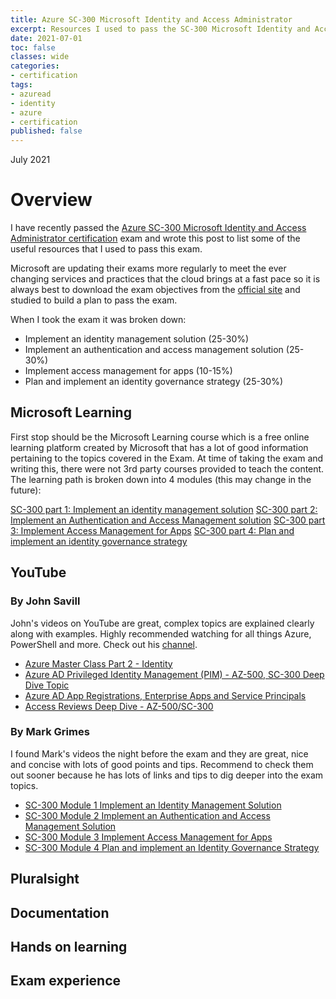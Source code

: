 ```yaml
---
title: Azure SC-300 Microsoft Identity and Access Administrator
excerpt: Resources I used to pass the SC-300 Microsoft Identity and Access Administrator Certification Exam.
date: 2021-07-01
toc: false
classes: wide
categories:
- certification
tags:
- azuread
- identity
- azure
- certification 
published: false
---
```

July 2021

# Overview

I have recently passed the [Azure SC-300 Microsoft Identity and Access Administrator certification] exam and wrote this post to list some of the useful resources that I used to pass this exam.

Microsoft are updating their exams more regularly to meet the ever changing services and practices that the cloud brings at a fast pace so it is always best to download the exam objectives from the [official site] and studied to build a plan to pass the exam.

When I took the exam it was broken down:

* Implement an identity management solution (25-30%)  
* Implement an authentication and access management solution (25-30%)
* Implement access management for apps (10-15%)
* Plan and implement an identity governance strategy (25-30%)

## Microsoft Learning

First stop should be the Microsoft Learning course which is a free online learning platform created by Microsoft that has a lot of good information pertaining to the topics covered in the Exam. At time of taking the exam and writing this, there were not 3rd party courses provided to teach the content. The learning path is broken down into 4 modules (this may change in the future):

[SC-300 part 1: Implement an identity management solution]
[SC-300 part 2: Implement an Authentication and Access Management solution]
[SC-300 part 3: Implement Access Management for Apps]
[SC-300 part 4: Plan and implement an identity governance strategy]

## YouTube

### By John Savill

John's videos on YouTube are great, complex topics are explained clearly along with examples. Highly recommended watching for all things Azure, PowerShell and more. Check out his [channel].

* [Azure Master Class Part 2 - Identity]
* [Azure AD Privileged Identity Management (PIM) - AZ-500, SC-300 Deep Dive Topic]
* [Azure AD App Registrations, Enterprise Apps and Service Principals]
* [Access Reviews Deep Dive - AZ-500/SC-300]

### By Mark Grimes

I found Mark's videos the night before the exam and they are great, nice and concise with lots of good points and tips. Recommend to check them out sooner because he has lots of links and tips to dig deeper into the exam topics.

* [SC-300 Module 1 Implement an Identity Management Solution]
* [SC-300 Module 2 Implement an Authentication and Access Management Solution]
* [SC-300 Module 3 Implement Access Management for Apps]
* [SC-300 Module 4 Plan and implement an Identity Governance Strategy]

## Pluralsight



## Documentation

## Hands on learning

## Exam experience

[Azure SC-300 Microsoft Identity and Access Administrator certification]: https://docs.microsoft.com/en-us/learn/certifications/exams/sc-300

[official site]: https://docs.microsoft.com/en-us/learn/certifications/exams/sc-300

[SC-300 part 1: Implement an identity management solution]: https://docs.microsoft.com/en-us/learn/paths/implement-identity-management-solution/

[SC-300 part 2: Implement an Authentication and Access Management solution]: https://docs.microsoft.com/en-us/learn/paths/implement-authentication-access-management-solution/

[SC-300 part 3: Implement Access Management for Apps]: https://docs.microsoft.com/en-us/learn/paths/implement-access-management-for-apps/

[SC-300 part 4: Plan and implement an identity governance strategy]: https://docs.microsoft.com/en-us/learn/paths/plan-implement-identity-governance-strategy/

[channel]: https://www.youtube.com/c/NTFAQGuy
[Azure Master Class Part 2 - Identity]: https://www.youtube.com/watch?v=Jd3IzN9x2as
[Azure AD Privileged Identity Management (PIM) - AZ-500, SC-300 Deep Dive Topic]: https://www.youtube.com/watch?v=gccgIkR8_a0
[Azure AD App Registrations, Enterprise Apps and Service Principals]: https://www.youtube.com/watch?v=WVNvoiA_ktw&t=4s
[Access Reviews Deep Dive - AZ-500/SC-300]: https://www.youtube.com/watch?v=kNiJBA_S2_U&t=7s
[SC-300 Module 1 Implement an Identity Management Solution]: https://www.youtube.com/watch?v=zUXEgdzsOR0
[SC-300 Module 2 Implement an Authentication and Access Management Solution]: https://www.youtube.com/watch?v=zHp6o7bnzEA&t=16s
[SC-300 Module 3 Implement Access Management for Apps]: https://www.youtube.com/watch?v=oy0-PUMIiU4
[SC-300 Module 4 Plan and implement an Identity Governance Strategy]: https://www.youtube.com/watch?v=OzMQ7p47W9A